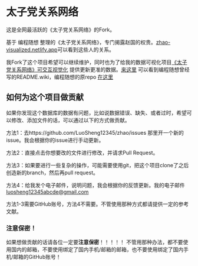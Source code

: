 # 太子党关系网络
这是全网最活跃的《太子党关系网络》的Fork。

基于 编程随想 整理的《太子党关系网络》，专门揭露赵国的权贵。[zhao-visualized.netlify.app](https://zhao-visualized.netlify.app)可以看到这些人的关系。

我Fork了这个项目希望可以继续维护，同时也为了给我的数据可视化项目[《太子党关系网络》可交互视觉化](https://github.com/LuoSheng12345/zhao-visualized) 提供更新更准的数据。[来这里](https://github.com/LuoSheng12345/zhao/blob/master/OLD_README.wiki) 可以看到编程随想曾经写的README.wiki，编程随想的原repo [在这里](https://github.com/programthink/zhao)

## 如何为这个项目做贡献
如果你发现这个数据库的数据有问题，比如说数据错误、缺失、或者过时，希望可以修改、添加文件的话，可以通过以下的方式做贡献。

方法1：去https://github.com/LuoSheng12345/zhao/issues 那里开一个新的issue。我会根据你的issue进行手动更新。

方法2：直接点击你想要改的文件进行修改，并请求Pull Request。

方法3：如果要进行一些复杂的操作，可能需要使用git，把这个项目clone了之后创造新的branch，然后再pull request。

方法4：给我发个电子邮件，说明问题，我会根据你的反馈更新。我的电子邮件[luosheng12345abcde@gmail.com](mailto:luosheng12345abcde@gmail.com)

方法1-3需要GitHub账号，方法4不需要。不管使用那种方式都请提供一定的参考文献。

### 注意保密！

如果想做贡献的话请各位一定要**注意保密**！！！！！ 不管用那种办法，都不要使用国内的邮箱，不要使用绑定了国内手机/邮箱的邮箱，也不要使用绑定了国内手机/邮箱的GitHub账号！
